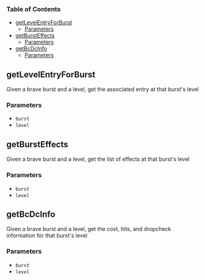 <!-- Generated by documentation.js. Update this documentation by updating the source code. -->

### Table of Contents

-   [getLevelEntryForBurst][1]
    -   [Parameters][2]
-   [getBurstEffects][3]
    -   [Parameters][4]
-   [getBcDcInfo][5]
    -   [Parameters][6]

## getLevelEntryForBurst

Given a brave burst and a level, get the associated entry at that burst's level

### Parameters

-   `burst`  
-   `level`  

## getBurstEffects

Given a brave burst and a level, get the list of effects at that burst's level

### Parameters

-   `burst`  
-   `level`  

## getBcDcInfo

Given a brave burst and a level, get the cost, hits, and dropcheck information for that burst's level

### Parameters

-   `burst`  
-   `level`  

[1]: #getlevelentryforburst

[2]: #parameters

[3]: #getbursteffects

[4]: #parameters-1

[5]: #getbcdcinfo

[6]: #parameters-2
